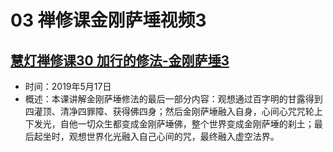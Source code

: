 # 03 禅修课金刚萨埵视频3

## [慧灯禅修课30 加行的修法-金刚萨埵3](https://www.fohuifayu.com/index.php/huideng-jiangtang/fofa-jianxiu/jingangsaduo-de-xiufa/8806-l19008)

- 时间：2019年5月17日
- 概述：本课讲解金刚萨埵修法的最后一部分内容：观想通过百字明的甘露得到四灌顶、清净四罪障、获得佛四身；然后金刚萨埵融入自身，心间心咒咒轮上下发光，自他一切众生都变成金刚萨埵佛，整个世界变成金刚萨埵的刹土；最后起坐时，观想世界化光融入自己心间的咒，最终融入虚空法界。
